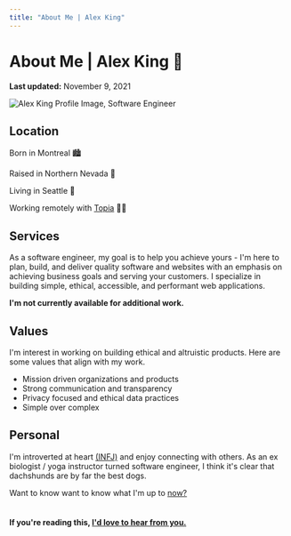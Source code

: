 ```yaml
---
title: "About Me | Alex King"
---
```


# **About Me** | Alex King 👋

**Last updated:** November 9, 2021

<img src="assets/alex-king-software-developer-photo.jpg" alt="Alex King Profile Image, Software Engineer" />

## Location

Born in Montreal 🏙

Raised in Northern Nevada 🌄

Living in Seattle 🌇

Working remotely with <a href="https://topia.io/" target="_blank" rel="noopener noreferrer">Topia</a> 👨‍💻

## Services

As a software engineer, my goal is to help you achieve yours - I'm here to plan, build, and deliver quality software and websites with an emphasis on achieving business goals and serving your customers. I specialize in building simple, ethical, accessible, and performant web applications.

**I'm not currently available for additional work.**

<!-- If you're looking to plan or prototype a new project, working on wireframes or designs, building an minimum viable product (MVP), or expanding an existing product, [let's talk](/contact)! -->

<div id="carousel-wrapper" style="max-width: 650px"></div>

<!-- ### **Previous Work** -->

<!-- - Lead software engineer at <a href="https://brainsquall.co" target="_blank" rel="noopener noreferrer">BrainSquall</a>. -->

<!-- - Quality assurance and technical consultant with <a href="https://matrixmultiplier.com" target="_blank" rel="noopener noreferrer">Matrix Multiplier</a> and <a href="https://forumone.com" target="_blank" rel="noopener noreferrer">Forum One</a>. -->

## Values

I'm interest in working on building ethical and altruistic products. Here are some values that align with my work.

<a id="values" href="#values" ></a>

- Mission driven organizations and products
- Strong communication and transparency
- Privacy focused and ethical data practices
- Simple over complex
  <!-- - User first design and user experience -->
  <!-- - Explicit over implicit -->
  <!-- - Web accessibility matters -->
  <!-- - Emphasize organization and documentation -->

<!-- [Interesting in working with me?](/contact) I offer free initial consultations so we can assess if working together is a good fit.  -->

## Personal

I'm introverted at heart <a href="https://www.16personalities.com/infj-personality" target="_blank" rel="noopener noreferrer">(INFJ)</a> and enjoy connecting with others. As an ex biologist / yoga instructor turned software engineer, I think it's clear that dachshunds are by far the best dogs.

Want to know want to know what I'm up to [now?](/now)

#### <br/> If you're reading this, [I'd love to hear from you.](/contact)
